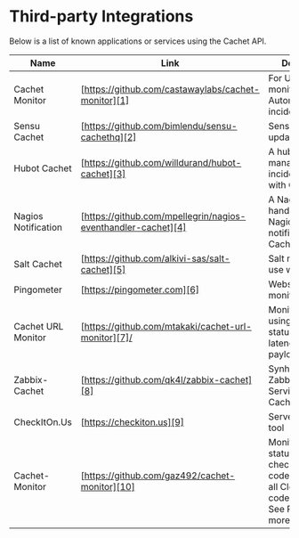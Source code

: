# Third-party Integrations

Below is a list of known applications or services using the Cachet API.

Name|Link|Description
----|----|-----------
Cachet Monitor|[https://github.com/castawaylabs/cachet-monitor][1]|For URL monitoring. Automatic incident updates
Sensu Cachet|[https://github.com/bimlendu/sensu-cachethq][2]|Sensu handler for updating Cachet
Hubot Cachet|[https://github.com/willdurand/hubot-cachet][3]|A hubot script to manage incidents/statuses with Cachet
Nagios Notification|[https://github.com/mpellegrin/nagios-eventhandler-cachet][4]|A Nagios event handler to push Nagios notifications to Cachet API
Salt Cachet|[https://github.com/alkivi-sas/salt-cachet][5]|Salt module to use with Cachet
Pingometer|[https://pingometer.com][6]|Website uptime monitoring
Cachet URL Monitor|[https://github.com/mtakaki/cachet-url-monitor][7]/|Monitors an URL using HTTP status code, latency, and/or payload regex
Zabbix-Cachet|[https://github.com/qk4l/zabbix-cachet][8]|Synhronise your Zabbix IT Services and Cachet
CheckItOn.Us|[https://checkiton.us][9]|Server monitoring tool
Cachet-Monitor|[https://github.com/gaz492/cachet-monitor][10]|Monitors URL status via checking status codes, supports all Cloudflare http codes and more. See README for more


[1]: https://github.com/castawaylabs/cachet-monitor
[2]: https://github.com/bimlendu/sensu-cachethq
[3]: https://github.com/willdurand/hubot-cachet
[4]: https://github.com/mpellegrin/nagios-eventhandler-cachet
[5]: https://github.com/alkivi-sas/salt-cachet
[6]: https://pingometer.com/
[7]: https://github.com/mtakaki/cachet-url-monitor/
[8]: https://github.com/qk4l/zabbix-cachet
[9]: https://checkiton.us/
[10]: https://github.com/gaz492/cachet-monitor
